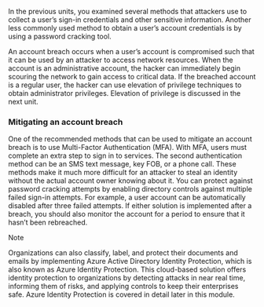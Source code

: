 In the previous units, you examined several methods that attackers use to collect a user’s sign-in credentials and other sensitive information. Another less commonly used method to obtain a user’s account credentials is by using a password cracking tool.

An account breach occurs when a user’s account is compromised such that it can be used by an attacker to access network resources. When the account is an administrative account, the hacker can immediately begin scouring the network to gain access to critical data. If the breached account is a regular user, the hacker can use elevation of privilege techniques to obtain administrator privileges. Elevation of privilege is discussed in the next unit.

### Mitigating an account breach

One of the recommended methods that can be used to mitigate an account breach is to use Multi-Factor Authentication (MFA). With MFA, users must complete an extra step to sign in to services. The second authentication method can be an SMS text message, key FOB, or a phone call. These methods make it much more difficult for an attacker to steal an identity without the actual account owner knowing about it. You can protect against password cracking attempts by enabling directory controls against multiple failed sign-in attempts. For example, a user account can be automatically disabled after three failed attempts. If either solution is implemented after a breach, you should also monitor the account for a period to ensure that it hasn’t been rebreached.

> [!NOTE]
> Organizations can also classify, label, and protect their documents and emails by implementing Azure Active Directory Identity Protection, which is also known as Azure Identity Protection. This cloud-based solution offers identity protection to organizations by detecting attacks in near real time, informing them of risks, and applying controls to keep their enterprises safe. Azure Identity Protection is covered in detail later in this module.
